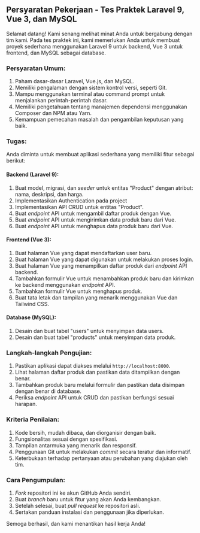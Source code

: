 ## Persyaratan Pekerjaan - Tes Praktek Laravel 9, Vue 3, dan MySQL

Selamat datang! Kami senang melihat minat Anda untuk bergabung dengan tim kami. Pada tes praktek ini, kami memerlukan Anda untuk membuat proyek sederhana menggunakan Laravel 9 untuk backend, Vue 3 untuk frontend, dan MySQL sebagai database.

### Persyaratan Umum:

1. Paham dasar-dasar Laravel, Vue.js, dan MySQL.
2. Memiliki pengalaman dengan sistem kontrol versi, seperti Git.
3. Mampu menggunakan terminal atau command prompt untuk menjalankan perintah-perintah dasar.
4. Memiliki pengetahuan tentang manajemen dependensi menggunakan Composer dan NPM atau Yarn.
5. Kemampuan pemecahan masalah dan pengambilan keputusan yang baik.

### Tugas:

Anda diminta untuk membuat aplikasi sederhana yang memiliki fitur sebagai berikut:

#### Backend (Laravel 9):

1. Buat model, migrasi, dan _seeder_ untuk entitas "Product" dengan atribut: nama, deskripsi, dan harga.
2. Implementasikan Authentication pada project
3. Implementasikan API CRUD untuk entitas "Product".
4. Buat _endpoint_ API untuk mengambil daftar produk dengan Vue.
5. Buat _endpoint_ API untuk mengirimkan data produk baru dari Vue.
5. Buat _endpoint_ API untuk menghapus data produk baru dari Vue.

#### Frontend (Vue 3):

1. Buat halaman Vue yang dapat mendaftarkan user baru.
2. Buat halaman Vue yang dapat digunakan untuk melakukan proses login. 
1. Buat halaman Vue yang menampilkan daftar produk dari _endpoint_ API backend.
2. Tambahkan formulir Vue untuk menambahkan produk baru dan kirimkan ke backend menggunakan _endpoint_ API.
2. Tambahkan formulir Vue untuk menghapus produk.
3. Buat tata letak dan tampilan yang menarik menggunakan Vue dan Tailwind CSS.

#### Database (MySQL):

1. Desain dan buat tabel "users" untuk menyimpan data users.
1. Desain dan buat tabel "products" untuk menyimpan data produk.

### Langkah-langkah Pengujian:

1. Pastikan aplikasi dapat diakses melalui `http://localhost:8000`.
2. Lihat halaman daftar produk dan pastikan data ditampilkan dengan benar.
3. Tambahkan produk baru melalui formulir dan pastikan data disimpan dengan benar di database.
4. Periksa _endpoint_ API untuk CRUD dan pastikan berfungsi sesuai harapan.

### Kriteria Penilaian:

1. Kode bersih, mudah dibaca, dan diorganisir dengan baik.
2. Fungsionalitas sesuai dengan spesifikasi.
3. Tampilan antarmuka yang menarik dan responsif.
4. Penggunaan Git untuk melakukan _commit_ secara teratur dan informatif.
5. Keterbukaan terhadap pertanyaan atau perubahan yang diajukan oleh tim.

### Cara Pengumpulan:

1. _Fork_ repositori ini ke akun GitHub Anda sendiri.
2. Buat _branch_ baru untuk fitur yang akan Anda kembangkan.
3. Setelah selesai, buat _pull request_ ke repositori asli.
4. Sertakan panduan instalasi dan penggunaan jika diperlukan.

Semoga berhasil, dan kami menantikan hasil kerja Anda!
